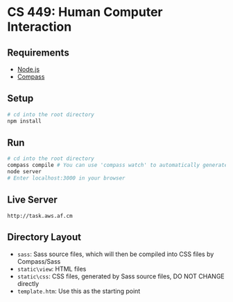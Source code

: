 # CS 449: Human Computer Interaction

## Requirements
- [Node.js](http://nodejs.org/)
- [Compass](http://compass-style.org/)

## Setup
```bash
# cd into the root directory
npm install
```

## Run
```bash
# cd into the root directory
compass compile # You can use 'compass watch' to automatically generate .css files
node server
# Enter localhost:3000 in your browser
```
## Live Server
`http://task.aws.af.cm`

## Directory Layout
- `sass`: Sass source files, which will then be compiled into CSS files by Compass/Sass
- `static\view`: HTML files
- `static\css`: CSS files, generated by Sass source files, DO NOT CHANGE directly
- `template.htm`: Use this as the starting point

